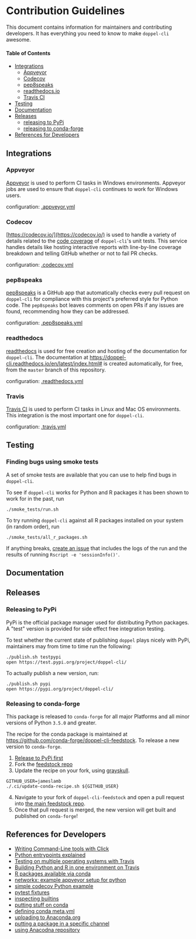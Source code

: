# Contribution Guidelines

This document contains information for maintainers and contributing developers. It has everything you need to know to make `doppel-cli` awesome.

#### Table of Contents

* [Integrations](#integrations)
    * [Appveyor](#appveyor)
    * [Codecov](#codecov)
    * [pep8speaks](#pepspeaks)
    * [readthedocs.io](#rtd)
    * [Travis CI](#travis)
* [Testing](#testing)
* [Documentation](#docs)
* [Releases](#releases)
    * [releasing to PyPi](#pypi)
    * [releasing to conda-forge](#conda)
* [References for Developers](#references)

## Integrations <a name="integrations"></a>

### Appveyor <a name="appveyor"></a>

[Appveyor](https://www.appveyor.com/) is used to perform CI tasks in Windows environments. Appveyor jobs are used to ensure that `doppel-cli` continues to work for Windows users.

configuration: [.appveyor.yml](https://github.com/jameslamb/doppel-cli/blob/master/.appveyor.yml)

### Codecov <a name="codecov"></a>

[https://codecov.io/](https://codecov.io/) is used to handle a variety of details related to the [code coverage](https://en.wikipedia.org/wiki/Code_coverage) of `doppel-cli`'s unit tests. This service handles details like hosting interactive reports with line-by-line coverage breakdown and telling GitHub whether or not to fail PR checks.

configuration: [.codecov.yml](https://github.com/jameslamb/doppel-cli/blob/master/.codecovs.yml)

### pep8speaks <a name="pepspeaks"></a>

[pep8speaks](https://github.com/OrkoHunter/pep8speaks) is a GitHub app that automatically checks every pull request on `doppel-cli` for compliance with this project's preferred style for Python code. The `pep8speaks` bot leaves comments on open PRs if any issues are found, recommending how they can be addressed.

configuration: [.pep8speaks.yml](https://github.com/jameslamb/doppel-cli/blob/master/.pep8speaks.yml)

### readthedocs <a name="rtd"></a>

[readthedocs](https://readthedocs.org/) is used for free creation and hosting of the documentation for `doppel-cli`. The documentation at https://doppel-cli.readthedocs.io/en/latest/index.html# is created automatically, for free, from the `master` branch of this repository.

configuration: [.readthedocs.yml](https://github.com/jameslamb/doppel-cli/blob/master/.readthedocs.yml)

### Travis <a name="travis"></a>

[Travis CI](https://travis-ci.org/) is used to perform CI tasks in Linux and Mac OS environments. This integration is the most important one for `doppel-cli`.

configuration: [.travis.yml](https://github.com/jameslamb/doppel-cli/blob/master/.travis.yml)

## Testing <a name="testing"></a>

### Finding bugs using smoke tests <a name="smokey"></a>

A set of smoke tests are available that you can use to help find bugs in `doppel-cli`.

To see if `doppel-cli` works for Python and R packages it has been shown to work for in the past, run

```
./smoke_tests/run.sh
```

To try running `doppel-cli` against all R packages installed on your system (in random order), run

```
./smoke_tests/all_r_packages.sh
```

If anything breaks, [create an issue](https://github.com/jameslamb/doppel-cli/issues) that includes the logs of the run and the results of running `Rscript -e 'sessionInfo()'`.

## Documentation <a name="docs"></a>

## Releases <a name="releases"></a>

### Releasing to PyPi <a name="pypi"></a>

PyPi is the official package manager used for distributing Python packages. A "test" version is provided for side effect free integration testing.

To test whether the current state of publishing `doppel` plays nicely with PyPi, maintainers may from time to time run the following:

```
./publish.sh testpypi
open https://test.pypi.org/project/doppel-cli/
```

To actually publish a new version, run:

```
./publish.sh pypi
open https://pypi.org/project/doppel-cli/
```

### Releasing to conda-forge <a name="conda"></a>

This package is released to `conda-forge` for all major Platforms and all minor versions of Python `3.5.0` and greater.

The recipe for the conda package is maintained at https://github.com/conda-forge/doppel-cli-feedstock. To release a new version to `conda-forge`.

1. [Release to PyPi first](#pypi)
2. Fork the [feedstock repo](https://github.com/conda-forge/doppel-cli-feedstock)
3. Update the recipe on your fork, using [grayskull](https://conda-forge.org/blog//2020/03/05/grayskull).

```shell
GITHUB_USER=jameslamb
./.ci/update-conda-recipe.sh ${GITHUB_USER}
```

4. Navigate to your fork of `doppel-cli-feedstock` and open a pull request into [the main feedstock repo](https://github.com/conda-forge/doppel-cli-feedstock).
5. Once that pull request is merged, the new version will get built and published on `conda-forge`!

## References for Developers <a name="references"></a>

* [Writing Command-Line tools with Click](https://dbader.org/blog/python-commandline-tools-with-click)
* [Python entrypoints explained](https://amir.rachum.com/blog/2017/07/28/python-entry-points/)
* [Testing on multiple operating systems with Travis](https://docs.travis-ci.com/user/multi-os/)
* [Building Python and R in one environment on Travis](https://www.augustguang.com/travis-ci-for-python-and-r/)
* [R packages available via conda](https://docs.anaconda.com/anaconda/packages/r-language-pkg-docs/)
* [networkx: example appveyor setup for python](https://github.com/networkx/networkx/blob/master/.appveyor.yml)
* [simple codecov Python example](https://github.com/codecov/example-python/blob/master/.travis.yml)
* [pytest fixtures](https://docs.pytest.org/en/latest/fixture.html)
* [inspecting builtins](https://docs.python.org/3/library/inspect.html#introspecting-callables-with-the-signature-object)
* [putting stuff on conda](https://conda.io/projects/conda-build/en/latest/user-guide/tutorials/build-pkgs-skeleton.html)
* [defining conda meta.yml](https://docs.conda.io/projects/conda-build/en/latest/resources/define-metadata.html)
* [uploading to Anaconda.org](https://conda.io/projects/conda-build/en/latest/user-guide/tutorials/build-pkgs-skeleton.html#id7)
* [putting a package in a specific channel](https://enterprise-docs.anaconda.com/en/latest/data-science-workflows/packages/upload.html)
* [using Anacodna repository](https://docs.anaconda.com/anaconda-repository/2.23/user/using/)
